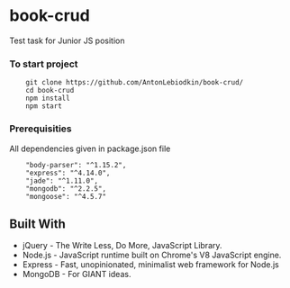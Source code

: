 # book-crud
Test task for Junior JS position

### To start project
```
    git clone https://github.com/AntonLebiodkin/book-crud/
    cd book-crud
    npm install
    npm start
```

### Prerequisities

All dependencies given in package.json file

```
    "body-parser": "^1.15.2",
    "express": "^4.14.0",
    "jade": "^1.11.0",
    "mongodb": "^2.2.5",
    "mongoose": "^4.5.7"
```

## Built With

* jQuery - The Write Less, Do More, JavaScript Library.
* Node.js - JavaScript runtime built on Chrome's V8 JavaScript engine. 
* Express - Fast, unopinionated, minimalist web framework for Node.js  
* MongoDB - For GIANT ideas.
